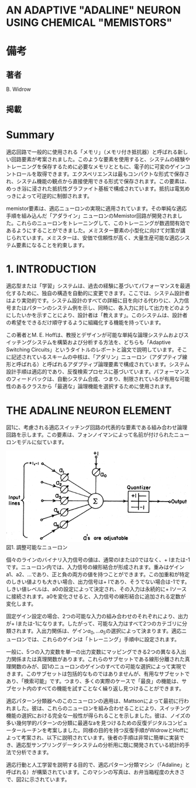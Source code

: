 # AN ADAPTIVE "ADALINE" NEURON USING CHEMICAL "MEMISTORS"

# 備考

## 著者
B. Widrow

## 掲載

# Summary
適応回路で一般的に使用される「メモリ」（メモリ付き抵抗器）と呼ばれる新しい回路要素が考案されました。このような要素を使用すると、システムの経験やトレーニングを保存するために必要なメモリとともに、電子的に可変のゲインコントロールを取得できます。エクスペリエンスは最もコンパクトな形式で保存され、システム機能の観点から直接使用できる形式で保存されます。この要素は、めっき浴に浸された抵抗性グラファイト基板で構成されています。抵抗は電気めっきによって可逆的に制御されます。

memistor要素は、適応ニューロンの実現に適用されています。その単純な適応手順を組み込んだ「アダライン」ニューロンのMemistor回路が開発されました。これらのニューロンをトレーニングして、このトレーニングが数週間有効であるようにすることができました。メミスター要素の小型化に向けて対策が講じられています。メミスターは、安価で信頼性が高く、大量生産可能な適応システム要素になることを約束します。

# 1. INTRODUCTION
適応型または「学習」システムは、過去の経験に基づいてパフォーマンスを最適化するために、独自の構造を自動的に変更できます。ここでは、システム設計者はより実効的です。システム設計のすべての詳細に目を向ける代わりに、入力信号またはパターンのシステム例を示し、同時に、各入力に対して出力をどのようにしたいかを示すことにより、設計者は「教えます」。このシステムは、設計者の希望をできるだけ順守するように組織化する機能を持っています。

この著者とM. E. Hoffは、教授とデザインが可能な単純な論理システムおよびスイッチングシステムを構築および分析する方法を、どちらも「Adaptive Switching Circuits」というタイトルのレポートと論文で説明しています。そこに記述されているスキームの中核は、「アダリン」ニューロン（アダプティブ線形と呼ばれる）と呼ばれるアダプティブ論理要素で構成されています。システム設計手順は適応的であり、反復検索プロセスに基づいています。パフォーマンスのフィードバックは、自動システム合成、つまり、制限されているが有用な可能性のあるクラスから「最適な」論理機能を選択するために使用されます。

# THE ADALINE NEURON ELEMENT
図1に、考慮される適応スイッチング回路の代表的な要素である組み合わせ論理回路を示します。この要素は、フォンノイマンによって名前が付けられたニューロンモデルに似ています。

![An adjustable neuron](https://raw.githubusercontent.com/rurusasu/paper/master/AI%E6%8A%80%E8%A1%93/%E9%BB%8E%E6%98%8E%E6%9C%9F%E3%81%AE%E8%AB%96%E6%96%87/%E7%94%BB%E5%83%8F/AN%20ADAPTIVE%20ADALINE%20NEURON%20USING%20CHEMICAL%20MEMISTORS/AN%20ADJUSTABLE%20NEURON.png)\
図1. 調整可能なニューロン

個々のラインのバイナリ入力信号の値は、通常のlまたは0ではなく、+ lまたは-1です。ニューロン内では、入力信号の線形結合が形成されます。重みはゲインa1、a2、…であり、正と負の両方の値を持つことができます。この加重和が特定のしきい値よりも大きい場合、出力信号は+ lであり、そうでない場合は-1です。しきい値レベルは、a0の設定によって決定され、その入力は永続的に+ lソースに接続されます。a0を変化させると、入力信号の線形結合に追加される定数が変化します。

固定ゲイン設定の場合、2つの可能な入力の組み合わせのそれぞれにより、出力が+ lまたは-1になります。したがって、可能な入力はすべて2つのカテゴリに分類されます。入出力関係は、ゲイン$a_0, …a_5$の選択によって決まります。適応ニューロンでは、これらのゲインは「トレーニング」手順中に設定されます。

一般に、5つの入力変数を単一の出力変数にマッピングできる2つの異なる入出力関係または真理関数があります。これらのサブセットである線形分離された真理関数のみが、図1のニューロンのゲインのすべての可能な選択によって実現できます。このサブセットは包括的なものではありませんが、有用なサブセットであり、「検索可能」です。つまり、多くの実際のケースで「最良」の機能は、サブセット内のすべての機能を試すことなく繰り返し見つけることができます。

適応パターン分類器へのこのニューロンの適用は、Mattsonによって最初に行われました。彼は、これらのニューロンを組み合わせることにより、スイッチング機能の選択における完全な一般性が得られることを示しました。彼は、ノイズの多い幾何学的パターンの分類に最適なaを見つけるための反復デジタルコンピュータールーチンを考案しました。同様の目的を持つ反復手順がWidrowとHoffによって考案され、以下に説明されています。後者の手順は非常に簡単に実装でき、適応型サンプリングデータシステムの分析用に既に開発されている統計的手法で分析できます。

適応行動と人工学習を説明する目的で、適応パターン分類マシン（「Adaline」と呼ばれる）が構築されています。このマシンの写真は、お弁当箱程度の大きさで、図2に示されています。